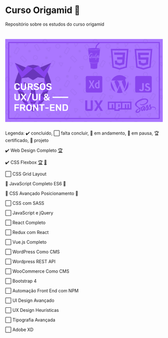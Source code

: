 <h1> Curso Origamid 🐺</h1>
Repositório sobre os estudos do curso origamid
<h1 align="center">
    <img alt="Origamid" src="banner.png" width="700px" />
</h1>

<p>Legenda: ✔️ concluido, ⬜ falta concluir, 🚧 em andamento, 🛑 em pausa, 🏆 certificado,  📂 projeto </p>

<p>✔️ Web Design Completo <a target="_blank" href="https://www.origamid.com/certificate/6d1a7bde/">🏆</a></p> 
<p>✔️ CSS Flexbox <a target="_blank" href="https://www.origamid.com/certificate/f21f6a84/">🏆</a> <a target="_blank" href="https://github.com/mnagahama/flexblog"> 📂</a> </p>
<p>⬜ CSS Grid Layout</p>
<p>🚧 JavaScript Completo ES6 🚧</p>
<p>🛑 CSS Avançado Posicionamento 🛑</p> 
<p>⬜ CSS com SASS</p>
<p>⬜ JavaScript e jQuery </p>
<p>⬜ React Completo</p>
<p>⬜ Redux com React</p>
<p>⬜ Vue.js Completo</p>
<p>⬜ WordPress Como CMS</p>
<p>⬜ Wordpress REST API</p>
<p>⬜ WooCommerce Como CMS</p>
<p>⬜ Bootstrap 4</p>
<p>⬜ Automação Front End com NPM</p>
<p>⬜ UI Design Avançado</p>
<p>⬜ UX Design Heurísticas</p>
<p>⬜ Tipografia Avançada</p>
<p>⬜ Adobe XD</p>
